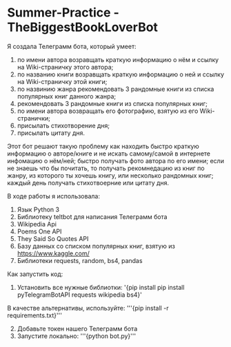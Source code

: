 # Summer-Practice - TheBiggestBookLoverBot

Я создала Телеграмм бота, который умеет:
1. по имени автора возравщать краткую информацию о нём и ссылку на Wiki-страничку этого автора;
2. по названию книги возравщать краткую информацию о ней и ссылку на Wiki-страничку этой книги;
3. по назвинию жанра рекомендовать 3 рандомные книги из списка популярных книг данного жанра;
4. рекомендовать 3 рандомные книги из списка популярных книг;
5. по имени автора возвращать его фотографию, взятую из его Wiki-странички;
6. присылать стихотворение дня;
7. присылать цитату дня.

Этот бот решают такую проблему как находить быстро краткую информацию о авторе/книге и не искать самому/самой в интернете инфомацию о нём/ней; быстро получать фото автора по его имени; если не знаешь что бы почитать, то получать рекомнедацию из книг по жанру, из которого ты хочешь книгу, или несколько рандомных книг; каждый день получать стихотвоерние или цитату дня.

В ходе работы я использовала:
1. Язык Python 3
2. Библиотеку teltbot для написания Телеграмм бота
3. Wikipedia Api
4. Poems One API
5. They Said So Quotes API
6. Базу данных со списком популярных книг, взятую из https://www.kaggle.com/
7. Библиотеки requests, random, bs4, pandas

Как запустить код:
1. Установить все нужные библиотки:
'{pip install pip install pyTelegramBotAPI requests wikipedia bs4}'

В качестве альтернативы, используйте:
'''{pip install -r requirements.txt}'''

2. Добавьте токен нашего Телеграмм бота
3. Запустите локально:
'''{python bot.py}'''


